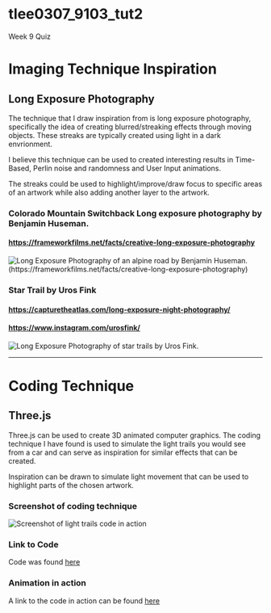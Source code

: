 # tlee0307_9103_tut2
Week 9 Quiz

# Imaging Technique Inspiration 

## Long Exposure Photography

The technique that I draw inspiration from is long exposure photography, specifically the idea of creating blurred/streaking effects through moving objects. These streaks are typically created using light in a dark envrionment.

I believe this technique can be used to created interesting results in Time-Based, Perlin noise and randomness and User Input animations.

The streaks could be used to highlight/improve/draw focus to specific areas of an artwork while also adding another layer to the artwork.

### Colorado Mountain Switchback Long exposure photography by Benjamin Huseman.
#### https://frameworkfilms.net/facts/creative-long-exposure-photography
![Long Exposure Photography of an alpine road by Benjamin Huseman. (https://frameworkfilms.net/facts/creative-long-exposure-photography)](<../../../../Downloads/IDEA_9103_WK_7_Complete/assets/Long Exposure photography example 1.jpg>)

### Star Trail by Uros Fink 
#### https://capturetheatlas.com/long-exposure-night-photography/
#### https://www.instagram.com/urosfink/
![Long Exposure Photography of star trails by Uros Fink.](<../../../../Downloads/IDEA_9103_WK_7_Complete/assets/Star Trails Example 2 .jpg>)

------

# Coding Technique 
## Three.js

Three.js can be used to create 3D animated computer graphics. The coding technique I have found is used to simulate the light trails you would see from a car and can serve as inspiration for similar effects that can be created. 

Inspiration can be drawn to simulate light movement that can be used to highlight parts of the chosen artwork.

### Screenshot of coding technique
![Screenshot of light trails code in action](<../../../../Downloads/IDEA_9103_WK_7_Complete/assets/Screenshot 2025-05-08 at 9.18.54 pm.png>)

### Link to Code
Code was found [here](https://tympanus.net/codrops/2019/11/13/high-speed-light-trails-in-three-js/)

### Animation in action 
A link to the code in action can be found [here](https://codesandbox.io/p/sandbox/infinite-lights-06-distortion-lqn1q?file=%2Fsrc%2FApp.js&from-embed) 